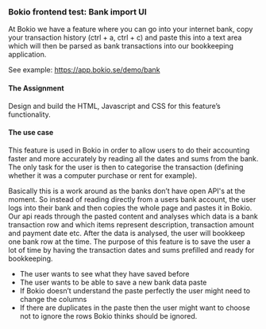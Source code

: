 ### Bokio frontend test: Bank import UI

At Bokio we have a feature where you can go into your internet bank, copy your transaction history (ctrl + a, ctrl + c) and paste this into a text area which will then be parsed as bank transactions into our bookkeeping application.

See example: https://app.bokio.se/demo/bank 

#### The Assignment

Design and build the HTML, Javascript and CSS for this feature’s functionality.

#### The use case
This feature is used in Bokio in order to allow users to do their accounting faster and more accurately by reading all the dates and sums from the bank. The only task for the user is then to categorise the transaction (defining whether it was a computer purchase or rent for example).

Basically this is a work around as the banks don’t have open API's at the moment. So instead of reading directly from a users bank account, the user logs into their bank and then copies the whole page and pastes it in Bokio. Our api reads through the pasted content and analyses which data is a bank transaction row and which items represent description, transaction amount and payment date etc.
After the data is analysed, the user will bookkeep one bank row at the time. The purpose of this feature is to save the user a lot of time by having the transaction dates and sums prefilled and ready for bookkeeping.

 - The user wants to see what they have saved before
 - The user wants to be able to save a new bank data paste
 - If Bokio doesn’t understand the paste perfectly the user might need to change the columns
 - If there are duplicates in the paste then the user might want to choose not to ignore the rows
Bokio thinks should be ignored.
